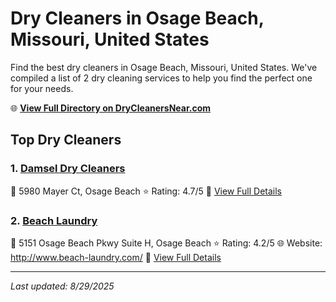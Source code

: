 # Dry Cleaners in Osage Beach, Missouri, United States

Find the best dry cleaners in Osage Beach, Missouri, United States. We've compiled a list of 2 dry cleaning services to help you find the perfect one for your needs.

🌐 **[View Full Directory on DryCleanersNear.com](https://drycleanersnear.com/city/US/Missouri/Osage%20Beach)**

## Top Dry Cleaners

### 1. [Damsel Dry Cleaners](https://drycleanersnear.com/dryCleaner/688d7123eedd882ede90bdf2/damsel-dry-cleaners)
📍 5980 Mayer Ct, Osage Beach
⭐ Rating: 4.7/5
🔗 [View Full Details](https://drycleanersnear.com/dryCleaner/688d7123eedd882ede90bdf2/damsel-dry-cleaners)

### 2. [Beach Laundry](https://drycleanersnear.com/dryCleaner/688d712eeedd882ede90bf6e/beach-laundry)
📍 5151 Osage Beach Pkwy Suite H, Osage Beach
⭐ Rating: 4.2/5
🌐 Website: http://www.beach-laundry.com/
🔗 [View Full Details](https://drycleanersnear.com/dryCleaner/688d712eeedd882ede90bf6e/beach-laundry)


---

*Last updated: 8/29/2025*
